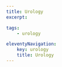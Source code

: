 ```yaml
---
title: Urology
excerpt: 

tags: 
    - urology

eleventyNavigation:
    key: urology
    title: Urology
---
```


